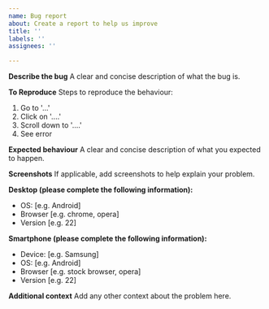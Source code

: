```yaml
---
name: Bug report
about: Create a report to help us improve
title: ''
labels: ''
assignees: ''

---
```


**Describe the bug**
A clear and concise description of what the bug is.

**To Reproduce**
Steps to reproduce the behaviour:
1. Go to '...'
2. Click on '....'
3. Scroll down to '....'
4. See error

**Expected behaviour**
A clear and concise description of what you expected to happen.

**Screenshots**
If applicable, add screenshots to help explain your problem.

**Desktop (please complete the following information):**

- OS: [e.g. Android]
- Browser [e.g. chrome, opera]
- Version [e.g. 22]

**Smartphone (please complete the following information):**

- Device: [e.g. Samsung]
- OS: [e.g. Android]
- Browser [e.g. stock browser, opera]
- Version [e.g. 22]

**Additional context**
Add any other context about the problem here.
